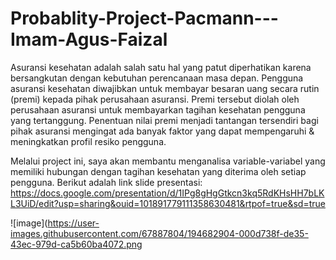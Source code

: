 # Probablity-Project-Pacmann---Imam-Agus-Faizal

Asuransi kesehatan adalah salah satu hal yang patut diperhatikan karena bersangkutan dengan kebutuhan perencanaan masa depan. Pengguna asuransi kesehatan diwajibkan untuk membayar besaran uang secara rutin (premi) kepada pihak perusahaan asuransi. Premi tersebut diolah oleh perusahaan asuransi untuk membayarkan tagihan kesehatan pengguna yang tertanggung. Penentuan nilai premi menjadi tantangan tersendiri bagi pihak asuransi mengingat ada banyak faktor yang dapat mempengaruhi & meningkatkan profil resiko pengguna.

Melalui project ini, saya akan membantu menganalisa variable-variabel yang memiliki hubungan dengan tagihan kesehatan yang diterima oleh setiap pengguna. 
Berikut adalah link slide presentasi: 
https://docs.google.com/presentation/d/1IPg8gHgGtkcn3kq5RdKHsHH7bLKL3UiD/edit?usp=sharing&ouid=101891779111358630481&rtpof=true&sd=true

![image](https://user-images.githubusercontent.com/67887804/194682904-000d738f-de35-43ec-979d-ca5b60ba4072.png
